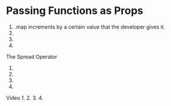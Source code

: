 # Passing Functions as Props

1. .map increments by a certain value that the developer gives it.
2. 
3.
4. 

The Spread Operator

1.
2.
3.
4.

Video
1.
2.
3.
4.
